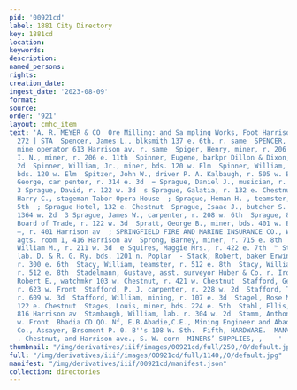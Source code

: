 ```yaml
---
pid: '00921cd'
label: 1881 City Directory
key: 1881cd
location: 
keywords: 
description: 
named_persons: 
rights: 
creation_date: 
ingest_date: '2023-08-09'
format: 
source: 
order: '921'
layout: cmhc_item
text: 'A. R. MEYER & CO  Ore Milling: and Sa mpling Works, Foot Harrison Ave, SPE
  272 | STA  Spencer, James L., blksmith 137 e. 6th, r. same  SPENCER, SAMUEL F.,
  mine operator 613 Harrison av. r. same  Spiger, Henry, miner, r. 206 e. 11th  Spiger,
  I. N., miner, r. 206 e. 11th  Spinner, Eugene, barkpr Dillon & Dixon, r. 112 w.
  2d  Spinner, William, Jr., miner, bds. 120 w. Elm  Spinner, William, Sr., miner,
  bds. 120 w. Elm  Spitzer, John W., driver P. A. Kalbaugh, r. 505 w. Elm  ; Spoon,
  George, car penter, r. 314 e. 3d  = Sprague, Daniel J., musician, r. 328 w. 6th  3
  3 Sprague, David, r. 122 w. 3d  s Sprague, Galatia, r. 132 e. Chestnut  : Sprague,
  Harry C., stageman Tabor Opera House  ; Sprague, Heman H. , teamster, r. 700 e.
  5th  ; Sprague Hotel, 132 e. Chestnut  Sprague, Isaac J., butcher S. Pearsall, r.
  1364 w. 2d  3 Sprague, James W., carpenter, r. 208 w. 6th  Sprague, 8. A., cashier
  Board of Trade, r. 122 w. 3d  Spratt, George B., miner, bds. 401 w. Elm  Spray,
  —, r. 401 Harrison av  ; SPRINGFIELD FIRE AND MARINE INSURANCE CO., Wilson & Martin,
  agts. room 1, 416 Harrison av  Sprong, Barney, miner, r. 715 e. 8th  = Spurrier,
  William M., r. 211 w. 3d  e Squires, Maggie Mrs., r. 422 e. 7th  ™ Stack, Patrick,
  lab. D. & R. G. Ry. bds. 1201 n. Poplar  - Stack, Robert, baker Erwin & Paddock,
  r. 300 e. 6th  Stacy, William, teamster, r. 512 e. 8th  Stacy, William F., teamster,
  r. 512 e. 8th  Stadelmann, Gustave, asst. surveyor Huber & Co. r. Iron Mine  Staehle,
  Robert E., watchmkr 103 w. Chestnut, r. 421 w. Chestnut  Stafford, George J., woodyard,
  r. 623 w. Front  Stafford, P. J. carpenter, r. 228 w. 2d  Stafford, Thomas C., teamster,
  r. 609 w. 3d  Stafford, William, mining, r. 107 e. 3d  Stagel, Rose Mrs., cigars
  122 e. Chestnut  Stages, Louis, miner, bds. 224 e. 5th  Stahl, Ellis, miner, r.
  816 Harrison av  Stambaugh, William, lab. r. 304 w. 2d  Stamm, Anthony, r. 2274
  w. Front  Bhadia CD QO. Nf, E.B.Abadie,C.E., Mining Engineer and Abadie, E, R, &,
  Co., Assayer, Brsoment P. 0. B''s 108 W. Sth.  Fifth, HARDWARE.  MANVILLE & MCCARTHY,
  . Chestnut, and Harrison ave., S. W. corn  MINERS’ SUPPLIES, ,    '
thumbnail: "/img/derivatives/iiif/images/00921cd/full/250,/0/default.jpg"
full: "/img/derivatives/iiif/images/00921cd/full/1140,/0/default.jpg"
manifest: "/img/derivatives/iiif/00921cd/manifest.json"
collection: directories
---
```

